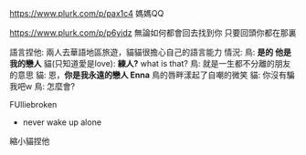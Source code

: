 https://www.plurk.com/p/pax1c4
媽媽QQ

https://www.plurk.com/p/p6yidz
無論如何都會回去找到你
只要回頭你都在那裏

語言捏他:
	兩人去華語地區旅遊，貓貓很擔心自己的語言能力
	情況: 
	鳥: **是的 他是我的戀人**
	貓(只知道愛是love): **練人?** what is that?
	鳥: 就是一生都不分離的朋友的意思
	貓: 恩，**你是我永遠的戀人 Enna**
	鳥的唇畔漾起了自嘲的微笑
	貓: 你沒有騙我吧w
	鳥: 怎麼會?
	
FUlliebroken
- never wake up alone

縮小貓捏他
